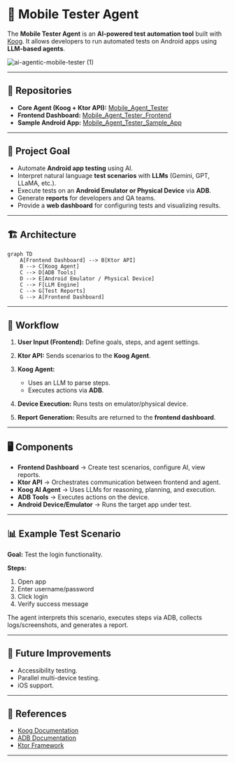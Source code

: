 # 🤖 Mobile Tester Agent

The **Mobile Tester Agent** is an **AI-powered test automation tool** built with [Koog](https://github.com/JetBrains/koog). It allows developers to run automated tests on Android apps using **LLM-based agents**.

![ai-agentic-mobile-tester (1)](https://github.com/user-attachments/assets/2042cf29-4207-4959-a6c1-e5d0c7d7e373)


---

## 📂 Repositories

* **Core Agent (Koog + Ktor API):** [Mobile_Agent_Tester](https://github.com/IdeaMan980/Mobile_Agent_Tester)
* **Frontend Dashboard:** [Mobile_Agent_Tester_Frontend](https://github.com/IdeaMan980/Mobile_Agent_Tester_Frontend)
* **Sample Android App:** [Mobile_Agent_Tester_Sample_App](https://github.com/IdeaMan980/Mobile_Agent_Tester_Sample_App)

---

## 🎯 Project Goal

* Automate **Android app testing** using AI.
* Interpret natural language **test scenarios** with **LLMs** (Gemini, GPT, LLaMA, etc.).
* Execute tests on an **Android Emulator or Physical Device** via **ADB**.
* Generate **reports** for developers and QA teams.
* Provide a **web dashboard** for configuring tests and visualizing results.

---

## 🏗️ Architecture

```mermaid
graph TD
    A[Frontend Dashboard] --> B[Ktor API]
    B --> C[Koog Agent]
    C --> D[ADB Tools]
    D --> E[Android Emulator / Physical Device]
    C --> F[LLM Engine]
    C --> G[Test Reports]
    G --> A[Frontend Dashboard]
```

---

## 🔄 Workflow

1. **User Input (Frontend):** Define goals, steps, and agent settings.
2. **Ktor API:** Sends scenarios to the **Koog Agent**.
3. **Koog Agent:**

   * Uses an LLM to parse steps.
   * Executes actions via **ADB**.
4. **Device Execution:** Runs tests on emulator/physical device.
5. **Report Generation:** Results are returned to the **frontend dashboard**.

---

## 🖥️ Components

* **Frontend Dashboard** → Create test scenarios, configure AI, view reports.
* **Ktor API** → Orchestrates communication between frontend and agent.
* **Koog AI Agent** → Uses LLMs for reasoning, planning, and execution.
* **ADB Tools** → Executes actions on the device.
* **Android Device/Emulator** → Runs the target app under test.

---

## 📊 Example Test Scenario

**Goal:** Test the login functionality.

**Steps:**

1. Open app
2. Enter username/password
3. Click login
4. Verify success message

The agent interprets this scenario, executes steps via ADB, collects logs/screenshots, and generates a report.

---

## 🚀 Future Improvements

* Accessibility testing.
* Parallel multi-device testing.
* iOS support.

---

## 📎 References

* [Koog Documentation](https://docs.koog.ai)
* [ADB Documentation](https://developer.android.com/studio/command-line/adb)
* [Ktor Framework](https://ktor.io)

---
